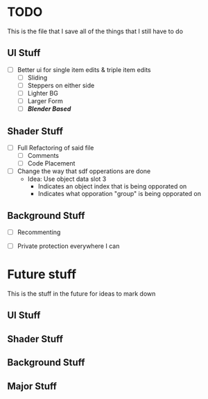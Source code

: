 # TODO
This is the file that I save all of the things that I still have to do




## UI Stuff
- [ ] Better ui for single item edits & triple item edits
    - [ ] Sliding
    - [ ] Steppers on either side
    - [ ] Lighter BG
    - [ ] Larger Form
    - [ ] ***Blender Based***

## Shader Stuff
- [ ] Full Refactoring of said file
  - [ ] Comments
  - [ ] Code Placement
- [ ] Change the way that sdf opperations are done
  - Idea: Use object data slot 3
    - Indicates an object index that is being opporated on
    - Indicates what opporation "group" is being opporated on

## Background Stuff
- [ ] Recommenting
- [ ] Private protection everywhere I can




# Future stuff
This is the stuff in the future for ideas to mark down

## UI Stuff

## Shader Stuff

## Background Stuff

## Major Stuff
